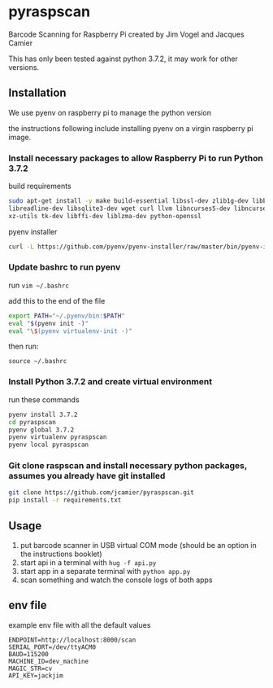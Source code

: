 # pyraspscan

Barcode Scanning for Raspberry Pi
created by Jim Vogel and Jacques Camier

This has only been tested against python 3.7.2, it may work for other versions.

## Installation

We use pyenv on raspberry pi to manage the python version

the instructions following include installing pyenv on a virgin raspberry pi image.

### Install necessary packages to allow Raspberry Pi to run Python 3.7.2

build requirements

```bash
sudo apt-get install -y make build-essential libssl-dev zlib1g-dev libbz2-dev \
libreadline-dev libsqlite3-dev wget curl llvm libncurses5-dev libncursesw5-dev \
xz-utils tk-dev libffi-dev liblzma-dev python-openssl
```

pyenv installer

```bash
curl -L https://github.com/pyenv/pyenv-installer/raw/master/bin/pyenv-installer | bash
```

### Update bashrc to run pyenv

run `vim ~/.bashrc`

add this to the end of the file

```bash
export PATH="~/.pyenv/bin:$PATH"
eval "$(pyenv init -)"
eval "\$(pyenv virtualenv-init -)"
```

then run:

`source ~/.bashrc`

### Install Python 3.7.2 and create virtual environment

run these commands

```bash
pyenv install 3.7.2
cd pyraspscan
pyenv global 3.7.2
pyenv virtualenv pyraspscan
pyenv local pyraspscan
```

### Git clone raspscan and install necessary python packages, assumes you already have git installed

```bash
git clone https://github.com/jcamier/pyraspscan.git
pip install -r requirements.txt
```

## Usage

1. put barcode scanner in USB virtual COM mode (should be an option in the instructions booklet)
2. start api in a terminal with `hug -f api.py`
3. start app in a separate terminal with `python app.py`
4. scan something and watch the console logs of both apps

## env file

example env file with all the default values

```env
ENDPOINT=http://localhost:8000/scan
SERIAL_PORT=/dev/ttyACM0
BAUD=115200
MACHINE_ID=dev_machine
MAGIC_STR=cv
API_KEY=jackjim
```
